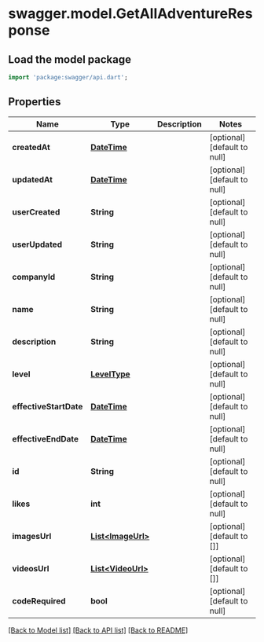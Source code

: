 # swagger.model.GetAllAdventureResponse

## Load the model package
```dart
import 'package:swagger/api.dart';
```

## Properties
Name | Type | Description | Notes
------------ | ------------- | ------------- | -------------
**createdAt** | [**DateTime**](DateTime.md) |  | [optional] [default to null]
**updatedAt** | [**DateTime**](DateTime.md) |  | [optional] [default to null]
**userCreated** | **String** |  | [optional] [default to null]
**userUpdated** | **String** |  | [optional] [default to null]
**companyId** | **String** |  | [optional] [default to null]
**name** | **String** |  | [optional] [default to null]
**description** | **String** |  | [optional] [default to null]
**level** | [**LevelType**](LevelType.md) |  | [optional] [default to null]
**effectiveStartDate** | [**DateTime**](DateTime.md) |  | [optional] [default to null]
**effectiveEndDate** | [**DateTime**](DateTime.md) |  | [optional] [default to null]
**id** | **String** |  | [optional] [default to null]
**likes** | **int** |  | [optional] [default to null]
**imagesUrl** | [**List&lt;ImageUrl&gt;**](ImageUrl.md) |  | [optional] [default to []]
**videosUrl** | [**List&lt;VideoUrl&gt;**](VideoUrl.md) |  | [optional] [default to []]
**codeRequired** | **bool** |  | [optional] [default to null]

[[Back to Model list]](../README.md#documentation-for-models) [[Back to API list]](../README.md#documentation-for-api-endpoints) [[Back to README]](../README.md)

